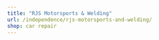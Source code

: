 ```yaml
---
title: "RJS Motorsports & Welding"
url: /independence/rjs-motorsports-and-welding/
shop: car repair
---
```

